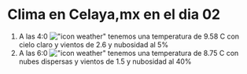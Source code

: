 # Clima en Celaya,mx en el dia 02

1. A las 4:0 !["icon weather"](http://openweathermap.org/img/w/01n.png) tenemos una temperatura de 9.58 C con cielo claro y  vientos de 2.6 y nubosidad al 5%
1. A las 6:0 !["icon weather"](http://openweathermap.org/img/w/03n.png) tenemos una temperatura de 8.75 C con nubes dispersas y  vientos de 1.5 y nubosidad al 40%
